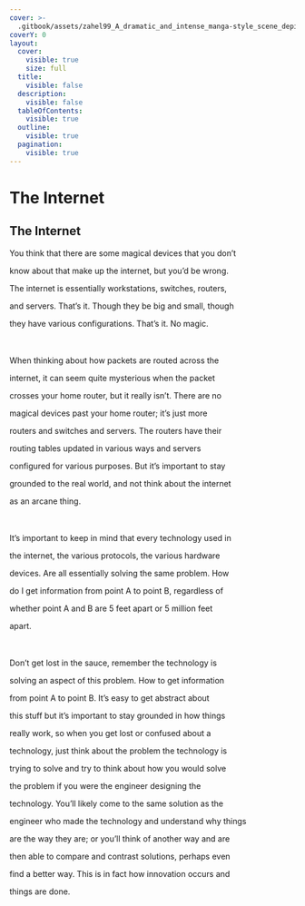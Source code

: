 ```yaml
---
cover: >-
  .gitbook/assets/zahel99_A_dramatic_and_intense_manga-style_scene_depicting_an_43d28444-ebda-4eac-8d5b-ee8be8e53f2d_1.png
coverY: 0
layout:
  cover:
    visible: true
    size: full
  title:
    visible: false
  description:
    visible: false
  tableOfContents:
    visible: true
  outline:
    visible: true
  pagination:
    visible: true
---
```


# The Internet

## The Internet

You think that there are some magical devices that you don’t

know about that make up the internet, but you’d be wrong.

The internet is essentially workstations, switches, routers,

and servers. That’s it. Though they be big and small, though

they have various configurations. That’s it. No magic.

\
\
When thinking about how packets are routed across the

internet, it can seem quite mysterious when the packet

crosses your home router, but it really isn’t. There are no

magical devices past your home router; it’s just more

routers and switches and servers. The routers have their

routing tables updated in various ways and servers

configured for various purposes. But it’s important to stay

grounded to the real world, and not think about the internet

as an arcane thing.

\
\
It’s important to keep in mind that every technology used in

the internet, the various protocols, the various hardware

devices. Are all essentially solving the same problem. How

do I get information from point A to point B, regardless of

whether point A and B are 5 feet apart or 5 million feet

apart.

\
\
Don’t get lost in the sauce, remember the technology is

solving an aspect of this problem. How to get information

from point A to point B. It’s easy to get abstract about

this stuff but it’s important to stay grounded in how things

really work, so when you get lost or confused about a

technology, just think about the problem the technology is

trying to solve and try to think about how you would solve

the problem if you were the engineer designing the

technology. You’ll likely come to the same solution as the

engineer who made the technology and understand why things

are the way they are; or you’ll think of another way and are

then able to compare and contrast solutions, perhaps even

find a better way. This is in fact how innovation occurs and

things are done.
